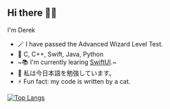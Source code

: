 ## Hi there 👋🏻
I'm Derek

* 🪄 I have passed the Advanced Wizard Level Test.
* 🤖 C, C++, Swift, Java, Python
* ~📚 I'm currently learing [SwiftUI](https://developer.apple.com/xcode/swiftui/).~
* 🌱 私は今日本語を勉強しています。
* ⚡️ Fun fact: my code is written by a cat.

[![Top Langs](https://github-readme-stats.vercel.app/api/top-langs/?username=orangeflavoredderek&layout=compact)](https://github.com/orangeflavoredderek/github-readme-stats)
